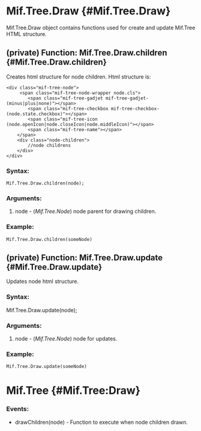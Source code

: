 Mif.Tree.Draw {#Mif.Tree.Draw}
======================

Mif.Tree.Draw object contains functions used for create and update Mif.Tree HTML structure.


(private) Function: Mif.Tree.Draw.children {#Mif.Tree.Draw.children}
---------------------

Creates html structure for node children.
Html structure is:

	<div class="mif-tree-node">
		 <span class="mif-tree-node-wrapper node.cls">
			<span class="mif-tree-gadjet mif-tree-gadjet-(minus|plus|none)"></span>
			<span class="mif-tree-checkbox mif-tree-checkbox-(node.state.checkbox)"></span>
			<span class="mif-tree-icon (node.openIcon|node.closeIcon|node.middleIcon)"></span>          
			<span class="mif-tree-name"></span>
		</span>
		<div class="node-children">
			//node childrens
		</div>
	</div>
	
### Syntax:

	Mif.Tree.Draw.children(node);

### Arguments:

1. node - (*Mif.Tree.Node*) node parent for drawing children.



### Example:

	Mif.Tree.Draw.children(someNode)

(private) Function: Mif.Tree.Draw.update {#Mif.Tree.Draw.update}
----------------------------------------------------------------

Updates node html structure.

### Syntax:

Mif.Tree.Draw.update(node);

### Arguments:

1. node - (*Mif.Tree.Node*) node for updates.

### Example:

	Mif.Tree.Draw.update(someNode)
	
	
Mif.Tree {#Mif.Tree:Draw}
=========================

### Events:

* drawChildren(node)  - Function to execute when node children drawn.
